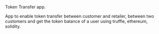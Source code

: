 Token Transfer app.


App to enable token transfer between customer and retailer, between two customers and get the token balance of a user using truffle, ethereum, solidity.
